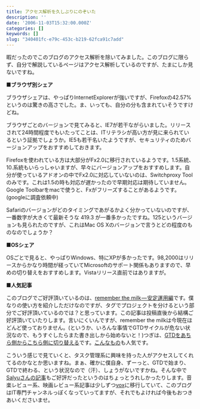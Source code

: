 ```yaml
---
title: アクセス解析を久しぶりにのぞいた
description: ''
date: '2006-11-03T15:32:00.000Z'
categories: []
keywords: []
slug: "340401fc-e79c-453c-b219-62fca91c7add"
---
```

暇だったのでこのブログのアクセス解析を除いてみました。このブログに限らず、自分で解説しているページはアクセス解析しているのですが、たまにしか見ないですね。

**■ブラウザ別シェア**

ブラウザシェアは、やっぱりInternetExplorerが強いですが、Firefoxの42.57%というのは驚きの高さでした。ま、いっても、自分の分も含まれていそうですけどね。

ブラウザごとのバージョンで見てみると、IE7が若干ながらいました。リリースされて24時間程度でもいたってことは、ITリテラシが高い方が見に来られているという証拠でしょうか。IE5も若干名いたようですが、セキュリティのためバージョンアップをおすすめしておきます。

Firefoxを使われている方は大部分がFx2.0に移行されているようです。1.5系統、10.系統もいらっしゃいますが、早々にバージョンアップをおすすめします。自分が使っているアドオンの中でFx2.0に対応していないのは、Switchproxy Toolのみです。これは1.5の時も対応が遅かったので早期対応は期待していません。Google Toolbarをmacで使うと、Fxがフリーズすることがあるようです。(googleに調査依頼中)

Safariのバージョンがどのタイミングであがるかよく分かっていないのですが、一番数字が大きくて最新そうな 419.3 が一番多かったですね。125というバージョンも見られたのですが、これはMac OS Xのバージョンで言うとどの程度のものなのでしょうか？

**■OSシェア**

OSごとで見ると、やっぱりWindows、特にXPが多かったです。98,2000はリリースからかなり時間が経っていてMicrosoftのサポート関係もありますので、早めの切り替えをおすすめします。Vistaリリース直前ではありますが。

**■人気記事**

このブログでご好評頂いているのは、[remember the milk — 安定運用編](http://blog.qli.jp//2006/07/remember_the_mi_66e3.html)です。僕なりの使い方を紹介しただけなのですが、タグでプロジェクトを分けるという部分でご好評頂いているのでは？と思っています。この記事は投稿直後から結構ご好評頂いていたりします。言いにくいんですが、remember the milkは今現在ほどんど使っておりません。(というか、いろんな事情でGTDサイクルが危ない状況なので、もうすぐしたらまた書き出しから始めないと！)つぎは、[GTDをあちら側からこちら側に切り替える](http://blog.qli.jp/2006/10/gtd_b498.html)です。[こんなもの](http://blog.qli.jp/2006/09/post_f3ac.html)も人気です。

こういう感じで見ていくと、タスク管理系に興味を持った人がアクセスしてくれてるのかなとか思いますね。まぁ、確かに僕自身、ずーっと、GTDで始まり、GTDで終わる、という状況なので（汗）、しょうがないですかね。そんな中で[Salyuさんの記事](http://blog.qli.jp/2006/09/salyu_blog_335d.html)もご好評だったというのはちょっとうれしかったりします。音楽レビュー系、映画レビュー系記事は少しずつ[vox](http://www.vox.com/)に移行していて、このブログはIT専門チャンネルっぽくなっていってますが、それでもよければ今後もおつきあいくださいませ。